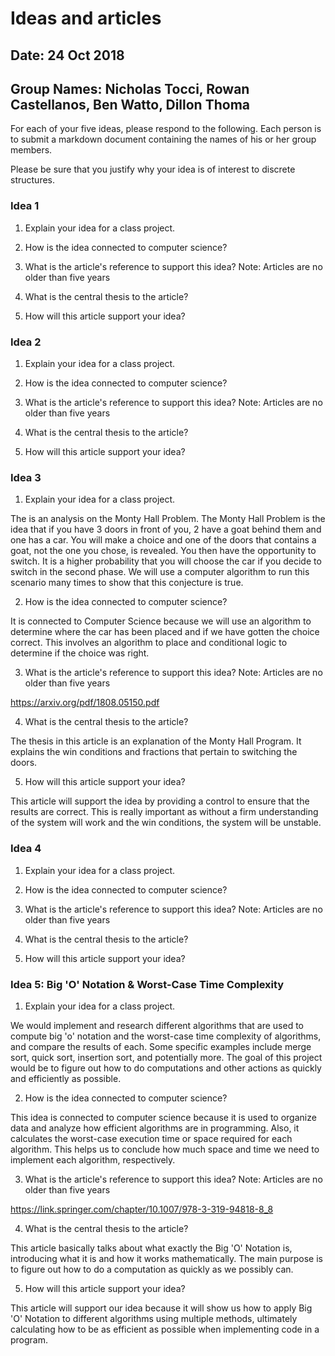 # Ideas and articles


## Date: 24 Oct 2018
## Group Names: Nicholas Tocci, Rowan Castellanos, Ben Watto, Dillon Thoma




For each of your five ideas, please respond to the following. Each person is to submit a markdown document containing the names of his or her group members.

Please be sure that you justify why your idea is of interest to discrete structures.



### Idea 1
1) Explain your idea for a class project.

2) How is the idea connected to computer science?

3) What is the article's reference to support this idea? Note: Articles are no older than five years

4) What is the central thesis to the article?

5) How will this article support your idea?


### Idea 2
1) Explain your idea for a class project.

2) How is the idea connected to computer science?

3) What is the article's reference to support this idea? Note: Articles are no older than five years

4) What is the central thesis to the article?

5) How will this article support your idea?


### Idea 3
1) Explain your idea for a class project.

The is an analysis on the Monty Hall Problem. The Monty Hall Problem is the idea that if you have 3 doors in front of you, 2 have a goat behind them and one has a car. You will make a choice and one of the doors that contains a goat, not the one you chose, is revealed. You then have the opportunity to switch. It is a higher probability that you will choose the car if you decide to switch in the second phase. We will use a computer algorithm to run this scenario many times to show that this conjecture is true.

2) How is the idea connected to computer science?

It is connected to Computer Science because we will use an algorithm to determine where the car has been placed and if we have gotten the choice correct. This involves an algorithm to place and conditional logic to determine if the choice was right.

3) What is the article's reference to support this idea? Note: Articles are no older than five years

https://arxiv.org/pdf/1808.05150.pdf

4) What is the central thesis to the article?

The thesis in this article is an explanation of the Monty Hall Program. It explains the win conditions and fractions that pertain to switching the doors.

5) How will this article support your idea?

This article will support the idea by providing a control to ensure that the results are correct. This is really important as without a firm understanding of the system will work and the win conditions, the system will be unstable.

### Idea 4
1) Explain your idea for a class project.

2) How is the idea connected to computer science?

3) What is the article's reference to support this idea? Note: Articles are no older than five years

4) What is the central thesis to the article?

5) How will this article support your idea?


### Idea 5: Big 'O' Notation & Worst-Case Time Complexity
1) Explain your idea for a class project.

We would implement and research different algorithms that are used to compute big 'o' notation and the worst-case time complexity of algorithms, and compare the results of each. Some specific examples include merge sort, quick sort, insertion sort, and potentially more. The goal of this project would be to figure out how to do computations and other actions as quickly and efficiently as possible.

2) How is the idea connected to computer science?

This idea is connected to computer science because it is used to organize data and analyze how efficient algorithms are in programming. Also, it calculates the worst-case execution time or space required for each algorithm. This helps us to conclude how much space and time we need to implement each algorithm, respectively.

3) What is the article's reference to support this idea? Note: Articles are no older than five years

https://link.springer.com/chapter/10.1007/978-3-319-94818-8_8

4) What is the central thesis to the article?

This article basically talks about what exactly the Big 'O' Notation is, introducing what it is and how it works mathematically. The main purpose is to figure out how to do a computation as quickly as we possibly can.

5) How will this article support your idea?

This article will support our idea because it will show us how to apply Big 'O' Notation to different algorithms using multiple methods, ultimately calculating how to be as efficient as possible when implementing code in a program.

